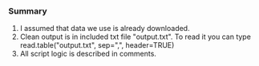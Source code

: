 ### Summary

1. I assumed  that data we use is already downloaded.
2. Clean output is in included txt file "output.txt". To read it you can type read.table("output.txt", sep=",", header=TRUE)
3. All script logic is described in comments.


